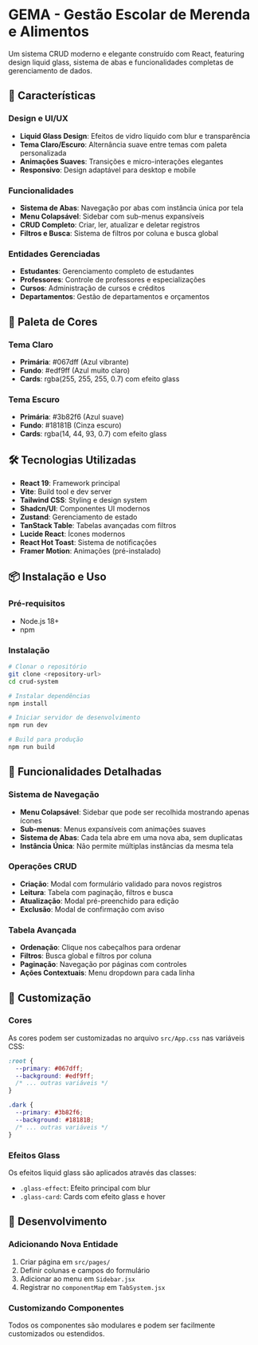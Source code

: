 # GEMA - Gestão Escolar de Merenda e Alimentos 

Um sistema CRUD moderno e elegante construído com React, featuring design liquid glass, sistema de abas e funcionalidades completas de gerenciamento de dados.

## 🚀 Características

### Design e UI/UX
- **Liquid Glass Design**: Efeitos de vidro líquido com blur e transparência
- **Tema Claro/Escuro**: Alternância suave entre temas com paleta personalizada
- **Animações Suaves**: Transições e micro-interações elegantes
- **Responsivo**: Design adaptável para desktop e mobile

### Funcionalidades
- **Sistema de Abas**: Navegação por abas com instância única por tela
- **Menu Colapsável**: Sidebar com sub-menus expansíveis
- **CRUD Completo**: Criar, ler, atualizar e deletar registros
- **Filtros e Busca**: Sistema de filtros por coluna e busca global


### Entidades Gerenciadas
- **Estudantes**: Gerenciamento completo de estudantes
- **Professores**: Controle de professores e especializações
- **Cursos**: Administração de cursos e créditos
- **Departamentos**: Gestão de departamentos e orçamentos

## 🎨 Paleta de Cores

### Tema Claro
- **Primária**: #067dff (Azul vibrante)
- **Fundo**: #edf9ff (Azul muito claro)
- **Cards**: rgba(255, 255, 255, 0.7) com efeito glass

### Tema Escuro
- **Primária**: #3b82f6 (Azul suave)
- **Fundo**: #18181B (Cinza escuro)
- **Cards**: rgba(14, 44, 93, 0.7) com efeito glass

## 🛠️ Tecnologias Utilizadas

- **React 19**: Framework principal
- **Vite**: Build tool e dev server
- **Tailwind CSS**: Styling e design system
- **Shadcn/UI**: Componentes UI modernos
- **Zustand**: Gerenciamento de estado
- **TanStack Table**: Tabelas avançadas com filtros
- **Lucide React**: Ícones modernos
- **React Hot Toast**: Sistema de notificações
- **Framer Motion**: Animações (pré-instalado)

## 📦 Instalação e Uso

### Pré-requisitos
- Node.js 18+
- npm

### Instalação
```bash
# Clonar o repositório
git clone <repository-url>
cd crud-system

# Instalar dependências
npm install

# Iniciar servidor de desenvolvimento
npm run dev

# Build para produção
npm run build
```

## 🎯 Funcionalidades Detalhadas

### Sistema de Navegação
- **Menu Colapsável**: Sidebar que pode ser recolhida mostrando apenas ícones
- **Sub-menus**: Menus expansíveis com animações suaves
- **Sistema de Abas**: Cada tela abre em uma nova aba, sem duplicatas
- **Instância Única**: Não permite múltiplas instâncias da mesma tela

### Operações CRUD
- **Criação**: Modal com formulário validado para novos registros
- **Leitura**: Tabela com paginação, filtros e busca
- **Atualização**: Modal pré-preenchido para edição
- **Exclusão**: Modal de confirmação com aviso

### Tabela Avançada
- **Ordenação**: Clique nos cabeçalhos para ordenar
- **Filtros**: Busca global e filtros por coluna
- **Paginação**: Navegação por páginas com controles
- **Ações Contextuais**: Menu dropdown para cada linha

## 🎨 Customização

### Cores
As cores podem ser customizadas no arquivo `src/App.css` nas variáveis CSS:

```css
:root {
  --primary: #067dff;
  --background: #edf9ff;
  /* ... outras variáveis */
}

.dark {
  --primary: #3b82f6;
  --background: #18181B;
  /* ... outras variáveis */
}
```

### Efeitos Glass
Os efeitos liquid glass são aplicados através das classes:
- `.glass-effect`: Efeito principal com blur
- `.glass-card`: Cards com efeito glass e hover

## 🔧 Desenvolvimento

### Adicionando Nova Entidade
1. Criar página em `src/pages/`
2. Definir colunas e campos do formulário
3. Adicionar ao menu em `Sidebar.jsx`
4. Registrar no `componentMap` em `TabSystem.jsx`

### Customizando Componentes
Todos os componentes são modulares e podem ser facilmente customizados ou estendidos.
